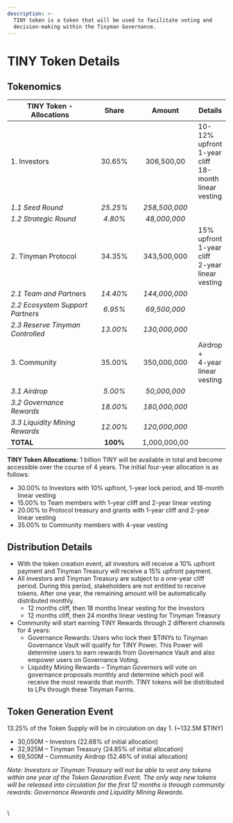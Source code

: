 ```yaml
---
description: >-
  TINY token is a token that will be used to facilitate voting and
  decision-making within the Tinyman Governance.
---
```


# TINY Token Details

## Tokenomics

<table><thead><tr><th width="289">TINY Token - Allocations</th><th width="111" align="center">Share</th><th width="135" align="center">Amount</th><th>Details</th></tr></thead><tbody><tr><td>1. Investors</td><td align="center">30.65%</td><td align="center">306,500,00</td><td>10-12% upfront <br>1-year cliff <br>18-month linear vesting</td></tr><tr><td><em>1.1 Seed Round</em></td><td align="center"><em>25.25%</em></td><td align="center"><em>258,500,000</em></td><td></td></tr><tr><td><em>1.2 Strategic Round</em></td><td align="center"><em>4.80%</em></td><td align="center"><em>48,000,000</em></td><td></td></tr><tr><td>2. Tinyman Protocol</td><td align="center">34.35%</td><td align="center">343,500,000</td><td>15% upfront <br>1-year cliff <br>2-year linear vesting</td></tr><tr><td><em>2.1 Team and Par</em>tners</td><td align="center"><em>14.40%</em></td><td align="center"><em>144,000,000</em></td><td></td></tr><tr><td><em>2.2 Ecosystem Support Partners</em></td><td align="center"><em>6.95%</em></td><td align="center"><em>69,500,000</em></td><td></td></tr><tr><td><em>2.3 Reserve Tinyman Controlled</em></td><td align="center"><em>13.00%</em></td><td align="center"><em>130,000,000</em></td><td></td></tr><tr><td>3. Community</td><td align="center">35.00%</td><td align="center">350,000,000</td><td>Airdrop<br>+<br>4-year linear vesting</td></tr><tr><td><em>3.1 Airdrop</em></td><td align="center"><em>5.00%</em></td><td align="center"><em>50,000,000</em></td><td></td></tr><tr><td><em>3.2 Governance Rewards</em></td><td align="center"><em>18.00%</em></td><td align="center"><em>180,000,000</em></td><td></td></tr><tr><td><em>3.3 Liquidity Mining Rewards</em></td><td align="center"><em>12.00%</em></td><td align="center"><em>120,000,000</em></td><td></td></tr><tr><td><strong>TOTAL</strong></td><td align="center"><strong>100%</strong></td><td align="center">1,000,000,00</td><td></td></tr></tbody></table>

**TINY Token Allocations**: 1 billion TINY will be available in total and become accessible over the course of 4 years. The initial four-year allocation is as follows:

* 30.00% to Investors with 10% upfront, 1-year lock period, and 18-month linear vesting
* 15.00% to Team members with 1-year cliff and 2-year linear vesting
* 20.00% to Protocol treasury and grants with 1-year cliff and 2-year linear vesting
* 35.00% to Community members with 4-year vesting

## Distribution Details

* With the token creation event, all investors will receive a 10% upfront payment and Tinyman Treasury will receive a 15% upfront payment.
* All investors and Tinyman Treasury are subject to a one-year cliff period. During this period, stakeholders are not entitled to receive tokens. After one year, the remaining amount will be automatically distributed monthly.
  * 12 months cliff, then 18 months linear vesting for the Investors
  * 12 months cliff, then 24 months linear vesting for Tinyman Treasury
* Community will start earning TINY Rewards through 2 different channels for 4 years:
  * Governance Rewards: Users who lock their $TINYs to Tinyman Governance Vault will qualify for TINY Power. This Power will determine users to earn rewards from Governance Vault and also empower users on Governance Voting.
  * Liquidity Mining Rewards – Tinyman Governors will vote on governance proposals monthly and determine which pool will receive the most rewards that month. TINY tokens will be distributed to LPs through these Tinyman Farms.



## Token Generation Event

13.25% of the Token Supply will be in circulation on day 1. (\~132.5M $TINY)

* 30,050M – Investors (22.68% of initial allocation)
* 32,925M – Tinyman Treasury (24.85% of initial allocation)
* 69,500M – Community Airdrop (52.46% of initial allocation)

_Note: Investors or Tinyman Treasury will not be able to vest any tokens within one year of the Token Generation Event. The only way new tokens will be released into circulation for the first 12 months is through community rewards: Governance Rewards and Liquidity Mining Rewards._

\
\




